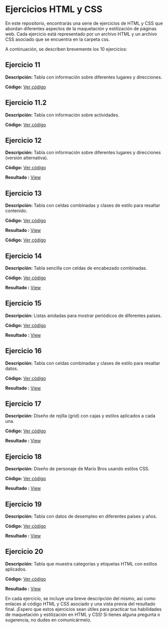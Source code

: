 # Ejercicios HTML y CSS

En este repositorio, encontrarás una serie de ejercicios de HTML y CSS que abordan diferentes aspectos de la maquetación y estilización de páginas web. Cada ejercicio está representado por un archivo HTML y un archivo CSS asociado que se encuentra en la carpeta css.

A continuación, se describen brevemente los 10 ejercicios:

## Ejercicio 11
**Descripción:** Tabla con información sobre diferentes lugares y direcciones.

**Código:** [Ver código](./Ejercicio11-12/pages/donde.html)

## Ejercicio 11.2
**Descripción:** Tabla con información sobre actividades.

**Código:** [Ver código](./Ejercicio11-12/pages/donde2.html)

## Ejercicio 12
**Descripción:** Tabla con información sobre diferentes lugares y direcciones (versión alternativa).

**Código:** [Ver código](./Ejercicio11-12/pages/instalaciones.html)

**Resultado :** [View](https://davidtomas98.github.io/T04-Tablas_DIV/Ejercicio11-12/index.html)

## Ejercicio 13
**Descripción:** Tabla con celdas combinadas y clases de estilo para resaltar contenido.

**Código:** [Ver código](./Ejercicio13/index.html)

**Resultado :** [View](https://davidtomas98.github.io/T04-Tablas_DIV/Ejercicio13/index.html)

**Código:** [Ver código](./Ejercicio11-12/index.html)
## Ejercicio 14
**Descripción:** Tabla sencilla con celdas de encabezado combinadas.

**Código:** [Ver código](./Ejercicio14/index.html)

**Resultado :** [View](https://davidtomas98.github.io/T04-Tablas_DIV/Ejercicio14/index.html)

## Ejercicio 15
**Descripción:** Listas anidadas para mostrar periódicos de diferentes países.

**Código:** [Ver código](./Ejercicio15/index.html)

**Resultado :** [View](https://davidtomas98.github.io/T04-Tablas_DIV/Ejercicio15/index.html)

## Ejercicio 16
**Descripción:** Tabla con celdas combinadas y clases de estilo para resaltar datos.

**Código:** [Ver código](./Ejercicio16/index.html)

**Resultado :** [View](https://davidtomas98.github.io/T04-Tablas_DIV/Ejercicio16/index.html)

## Ejercicio 17
**Descripción:** Diseño de rejilla (grid) con cajas y estilos aplicados a cada una.

**Código:** [Ver código](./Ejercicio17/index.html)

**Resultado :** [View](https://davidtomas98.github.io/T04-Tablas_DIV/Ejercicio17/index.html)

## Ejercicio 18
**Descripción:** Diseño de personaje de Mario Bros usando estilos CSS.

**Código:** [Ver código](./Ejercicio18/index.html)

**Resultado :** [View](https://davidtomas98.github.io/T04-Tablas_DIV/Ejercicio18/index.html)

## Ejercicio 19
**Descripción:** Tabla con datos de desempleo en diferentes países y años.

**Código:** [Ver código](./Ejercicio19/index.html)

**Resultado :** [View](https://davidtomas98.github.io/T04-Tablas_DIV/Ejercicio19/index.html)

## Ejercicio 20
**Descripción:** Tabla que muestra categorías y etiquetas HTML con estilos aplicados.

**Código:** [Ver código](./Ejercicio20/index.html)

**Resultado :** [View](https://davidtomas98.github.io/T04-Tablas_DIV/Ejercicio20/index.html)

En cada ejercicio, se incluye una breve descripción del mismo, así como enlaces al código HTML y CSS asociado y una vista previa del resultado final. ¡Espero que estos ejercicios sean útiles para practicar tus habilidades de maquetación y estilización en HTML y CSS! Si tienes alguna pregunta o sugerencia, no dudes en comunicármelo.
